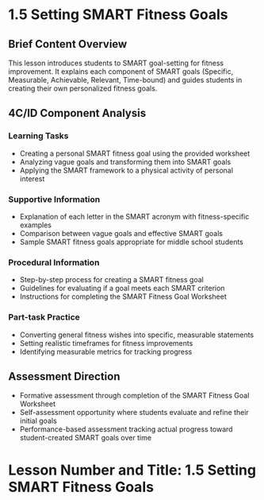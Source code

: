 # 1.5 Setting SMART Fitness Goals

## Brief Content Overview
This lesson introduces students to SMART goal-setting for fitness improvement. It explains each component of SMART goals (Specific, Measurable, Achievable, Relevant, Time-bound) and guides students in creating their own personalized fitness goals.

## 4C/ID Component Analysis

### Learning Tasks
- Creating a personal SMART fitness goal using the provided worksheet
- Analyzing vague goals and transforming them into SMART goals
- Applying the SMART framework to a physical activity of personal interest

### Supportive Information
- Explanation of each letter in the SMART acronym with fitness-specific examples
- Comparison between vague goals and effective SMART goals
- Sample SMART fitness goals appropriate for middle school students

### Procedural Information
- Step-by-step process for creating a SMART fitness goal
- Guidelines for evaluating if a goal meets each SMART criterion
- Instructions for completing the SMART Fitness Goal Worksheet

### Part-task Practice
- Converting general fitness wishes into specific, measurable statements
- Setting realistic timeframes for fitness improvements
- Identifying measurable metrics for tracking progress

## Assessment Direction
- Formative assessment through completion of the SMART Fitness Goal Worksheet
- Self-assessment opportunity where students evaluate and refine their initial goals
- Performance-based assessment tracking actual progress toward student-created SMART goals over time

# Lesson Number and Title: 1.5 Setting SMART Fitness Goals